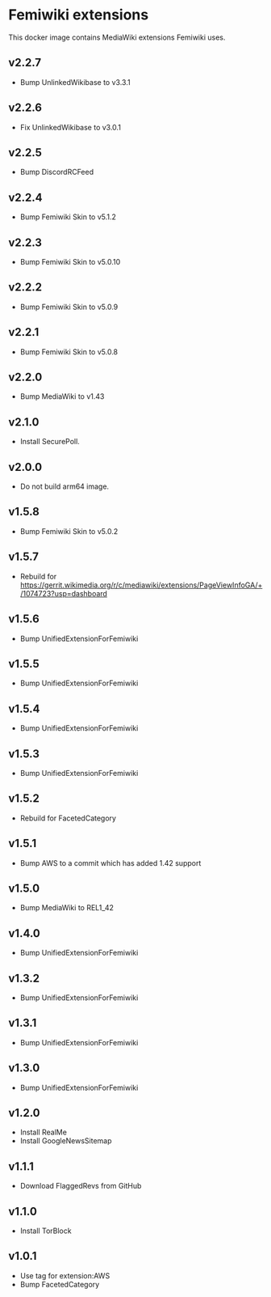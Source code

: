 # Femiwiki extensions

This docker image contains MediaWiki extensions Femiwiki uses.

## v2.2.7

- Bump UnlinkedWikibase to v3.3.1

## v2.2.6

- Fix UnlinkedWikibase to v3.0.1

## v2.2.5

- Bump DiscordRCFeed

## v2.2.4

- Bump Femiwiki Skin to v5.1.2

## v2.2.3

- Bump Femiwiki Skin to v5.0.10

## v2.2.2

- Bump Femiwiki Skin to v5.0.9

## v2.2.1

- Bump Femiwiki Skin to v5.0.8

## v2.2.0

- Bump MediaWiki to v1.43

## v2.1.0

- Install SecurePoll.

## v2.0.0

- Do not build arm64 image.

## v1.5.8

- Bump Femiwiki Skin to v5.0.2

## v1.5.7

- Rebuild for https://gerrit.wikimedia.org/r/c/mediawiki/extensions/PageViewInfoGA/+/1074723?usp=dashboard

## v1.5.6

- Bump UnifiedExtensionForFemiwiki

## v1.5.5

- Bump UnifiedExtensionForFemiwiki

## v1.5.4

- Bump UnifiedExtensionForFemiwiki

## v1.5.3

- Bump UnifiedExtensionForFemiwiki

## v1.5.2

- Rebuild for FacetedCategory

## v1.5.1

- Bump AWS to a commit which has added 1.42 support

## v1.5.0

- Bump MediaWiki to REL1_42

## v1.4.0

- Bump UnifiedExtensionForFemiwiki

## v1.3.2

- Bump UnifiedExtensionForFemiwiki

## v1.3.1

- Bump UnifiedExtensionForFemiwiki

## v1.3.0

- Bump UnifiedExtensionForFemiwiki

## v1.2.0

- Install RealMe
- Install GoogleNewsSitemap

## v1.1.1

- Download FlaggedRevs from GitHub

## v1.1.0

- Install TorBlock

## v1.0.1

- Use tag for extension:AWS
- Bump FacetedCategory
